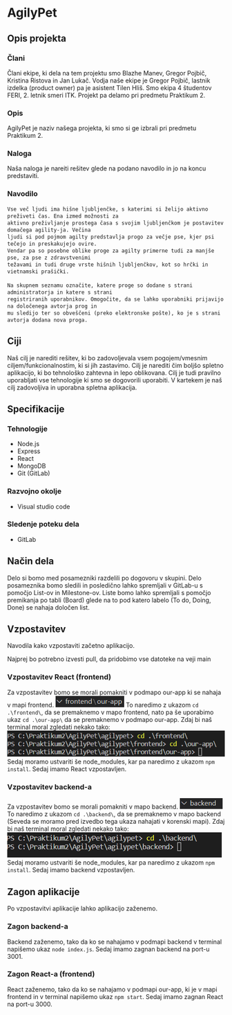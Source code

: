 # AgilyPet 

## Opis projekta
### Člani
Člani ekipe, ki dela na tem projektu smo Blazhe Manev, Gregor Pojbič, Kristina Ristova in Jan Lukač.
Vodja naše ekipe je Gregor Pojbič, lastnik izdelka (product owner) pa je asistent Tilen Hliš.
Smo ekipa 4 študentov FERI, 2. letnik smeri ITK. Projekt pa delamo pri predmetu Praktikum 2.

### Opis
AgilyPet je naziv našega projekta, ki smo si ge izbrali pri predmetu Praktikum 2. 

### Naloga
Naša naloga je nareiti rešitev glede na podano navodilo in jo na koncu predstaviti.

### Navodilo
```
Vse več ljudi ima hišne ljubljenčke, s katerimi si želijo aktivno preživeti čas. Ena izmed možnosti za
aktivno preživljanje prostega časa s svojim ljubljenčkom je postavitev domačega agility-ja. Večina
ljudi si pod pojmom agilty predstavlja progo za večje pse, kjer psi tečejo in preskakujejo ovire.
Vendar pa so posebne oblike proge za agilty primerne tudi za manjše pse, za pse z zdravstvenimi
težavami in tudi druge vrste hišnih ljubljenčkov, kot so hrčki in vietnamski prašički. 

Na skupnem seznamu označite, katere proge so dodane s strani administratorja in katere s strani
registriranih uporabnikov. Omogočite, da se lahko uporabniki prijavijo na določenega avtorja prog in
mu sledijo ter so obveščeni (preko elektronske pošte), ko je s strani avtorja dodana nova proga.
```

## Ciji
Naš cilj je narediti rešitev, ki bo zadovoljevala vsem pogojem/vmesnim ciljem/funkcionalnostim, ki si jih zastavimo.
Cilj je narediti čim boljšo spletno aplikacijo, ki bo tehnološko zahtevna in lepo oblikovana. Cilj je tudi pravilno uporabljati
vse tehnologije ki smo se dogovorili uporabiti. V kartekem je naš cilj zadovoljiva in uporabna spletna aplikacija.

## Specifikacije
### Tehnologije
- Node.js
- Express
- React
- MongoDB
- Git (GitLab)

### Razvojno okolje
- Visual studio code

### Sledenje poteku dela
- GitLab

## Način dela
Delo si bomo med posamezniki razdelili po dogovoru v skupini. Delo posameznika bomo sledili in posledično lahko spremljali v GitLab-u s pomočjo List-ov in Milestone-ov. Liste bomo lahko spremljali s pomočjo premikanja po tabli (Board) glede na to pod
katero labelo (To do, Doing, Done) se nahaja določen list.

## Vzpostavitev
Navodila kako vzpostaviti začetno aplikacijo.

Najprej bo potrebno izvesti pull, da pridobimo vse datoteke na veji main

### Vzpostavitev React (frontend)
Za vzpostavitev bomo se morali pomakniti v podmapo our-app ki se nahaja v mapi frontend.
![Mape frontend](/slike/react_mape.PNG)
To naredimo z ukazom ```cd .\frontend\```, da se premaknemo v mapo frontend, nato pa še uporabimo ukaz ```cd .\our-app\``` da se
premaknemo v podmapo our-app. Zdaj bi naš terminal moral zgledati nekako tako: ![Terminal react](/slike/terminal_react.PNG)
Sedaj moramo ustvariti še node_modules, kar pa naredimo z ukazom ```npm install```. Sedaj imamo React vzpostavljen.

### Vzpostavitev backend-a
Za vzpostavitev bomo se morali pomakniti v mapo backend.
![Mape backend](/slike/backend_mapa.PNG)
To naredimo z ukazom ```cd .\backend\```, da se premaknemo v mapo backend (Seveda se moramo pred izvedbo tega ukaza nahajati v korenski mapi).  Zdaj bi naš terminal moral zgledati nekako tako: ![Terminal backend](/slike/terminal_backend.PNG)
Sedaj moramo ustvariti še node_modules, kar pa naredimo z ukazom ```npm install```. Sedaj imamo backend vzpostavljen.

## Zagon aplikacije
Po vzpostavitvi aplikacije lahko aplikacijo zaženemo.

### Zagon backend-a
Backend zaženemo, tako da ko se nahajamo v podmapi backend v terminal napišemo ukaz ```node index.js```. Sedaj imamo zagnan backend na port-u 3001.

### Zagon React-a (frontend)
React zaženemo, tako da ko se nahajamo v podmapi our-app, ki je v mapi frontend in v terminal napišemo ukaz ```npm start```. Sedaj imamo zagnan React na port-u 3000.
<!--
## Getting started

To make it easy for you to get started with GitLab, here's a list of recommended next steps.

Already a pro? Just edit this README.md and make it your own. Want to make it easy? [Use the template at the bottom](#editing-this-readme)!

## Add your files

- [ ] [Create](https://docs.gitlab.com/ee/user/project/repository/web_editor.html#create-a-file) or [upload](https://docs.gitlab.com/ee/user/project/repository/web_editor.html#upload-a-file) files
- [ ] [Add files using the command line](https://docs.gitlab.com/ee/gitlab-basics/add-file.html#add-a-file-using-the-command-line) or push an existing Git repository with the following command:

```
cd existing_repo
git remote add origin https://gitlab.com/LukacJan/agilypet.git
git branch -M main
git push -uf origin main
```

## Integrate with your tools

- [ ] [Set up project integrations](https://gitlab.com/LukacJan/agilypet/-/settings/integrations)

## Collaborate with your team

- [ ] [Invite team members and collaborators](https://docs.gitlab.com/ee/user/project/members/)
- [ ] [Create a new merge request](https://docs.gitlab.com/ee/user/project/merge_requests/creating_merge_requests.html)
- [ ] [Automatically close issues from merge requests](https://docs.gitlab.com/ee/user/project/issues/managing_issues.html#closing-issues-automatically)
- [ ] [Enable merge request approvals](https://docs.gitlab.com/ee/user/project/merge_requests/approvals/)
- [ ] [Automatically merge when pipeline succeeds](https://docs.gitlab.com/ee/user/project/merge_requests/merge_when_pipeline_succeeds.html)

## Test and Deploy

Use the built-in continuous integration in GitLab.

- [ ] [Get started with GitLab CI/CD](https://docs.gitlab.com/ee/ci/quick_start/index.html)
- [ ] [Analyze your code for known vulnerabilities with Static Application Security Testing(SAST)](https://docs.gitlab.com/ee/user/application_security/sast/)
- [ ] [Deploy to Kubernetes, Amazon EC2, or Amazon ECS using Auto Deploy](https://docs.gitlab.com/ee/topics/autodevops/requirements.html)
- [ ] [Use pull-based deployments for improved Kubernetes management](https://docs.gitlab.com/ee/user/clusters/agent/)
- [ ] [Set up protected environments](https://docs.gitlab.com/ee/ci/environments/protected_environments.html)

***

# Editing this README

When you're ready to make this README your own, just edit this file and use the handy template below (or feel free to structure it however you want - this is just a starting point!).  Thank you to [makeareadme.com](https://www.makeareadme.com/) for this template.

## Suggestions for a good README
Every project is different, so consider which of these sections apply to yours. The sections used in the template are suggestions for most open source projects. Also keep in mind that while a README can be too long and detailed, too long is better than too short. If you think your README is too long, consider utilizing another form of documentation rather than cutting out information.

## Name
Choose a self-explaining name for your project.

## Description
Let people know what your project can do specifically. Provide context and add a link to any reference visitors might be unfamiliar with. A list of Features or a Background subsection can also be added here. If there are alternatives to your project, this is a good place to list differentiating factors.

## Badges
On some READMEs, you may see small images that convey metadata, such as whether or not all the tests are passing for the project. You can use Shields to add some to your README. Many services also have instructions for adding a badge.

## Visuals
Depending on what you are making, it can be a good idea to include screenshots or even a video (you'll frequently see GIFs rather than actual videos). Tools like ttygif can help, but check out Asciinema for a more sophisticated method.

## Installation
Within a particular ecosystem, there may be a common way of installing things, such as using Yarn, NuGet, or Homebrew. However, consider the possibility that whoever is reading your README is a novice and would like more guidance. Listing specific steps helps remove ambiguity and gets people to using your project as quickly as possible. If it only runs in a specific context like a particular programming language version or operating system or has dependencies that have to be installed manually, also add a Requirements subsection.

## Usage
Use examples liberally, and show the expected output if you can. It's helpful to have inline the smallest example of usage that you can demonstrate, while providing links to more sophisticated examples if they are too long to reasonably include in the README.

## Support
Tell people where they can go to for help. It can be any combination of an issue tracker, a chat room, an email address, etc.

## Roadmap
If you have ideas for releases in the future, it is a good idea to list them in the README.

## Contributing
State if you are open to contributions and what your requirements are for accepting them.

For people who want to make changes to your project, it's helpful to have some documentation on how to get started. Perhaps there is a script that they should run or some environment variables that they need to set. Make these steps explicit. These instructions could also be useful to your future self.

You can also document commands to lint the code or run tests. These steps help to ensure high code quality and reduce the likelihood that the changes inadvertently break something. Having instructions for running tests is especially helpful if it requires external setup, such as starting a Selenium server for testing in a browser.

## Authors and acknowledgment
Show your appreciation to those who have contributed to the project.

## License
For open source projects, say how it is licensed.

## Project status
If you have run out of energy or time for your project, put a note at the top of the README saying that development has slowed down or stopped completely. Someone may choose to fork your project or volunteer to step in as a maintainer or owner, allowing your project to keep going. You can also make an explicit request for maintainers.
--> 